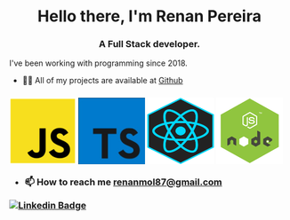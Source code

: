 <h1 align="center">Hello there, I'm Renan Pereira</h1>
<h3 align="center">A Full Stack developer.</h3>

 I've been working with programming since 2018.

- 👨‍💻 All of my projects are available at <a href="https://github.com/r3nanp"> Github</a> <br />

<h3 align="center>Main technologies</h3>
<p align="left">
<img src="https://github.com/r3nanp/r3nanp/blob/master/javascript.png" alt="javascript" width="120" height="120"/>
<img src="https://github.com/r3nanp/r3nanp/blob/master/typescript%20(1).jpg" alt="typescript" width="120" height="120"/>
<img src="https://github.com/r3nanp/r3nanp/blob/master/react.jpg" alt="react" width="120" height="120"/>
<img src="https://github.com/r3nanp/r3nanp/blob/master/node.png" alt="node" width="120" height="120" />
</p>

- 📫 How to reach me **renanmol87@gmail.com**

[![Linkedin Badge](https://img.shields.io/badge/-LinkedIn-blue?style=flat-square&logo=Linkedin&logoColor=white&link=https://www.linkedin.com/in/renan-pereira-968bb61b0/)](https://www.linkedin.com/in/renan-pereira-968bb61b0/)
